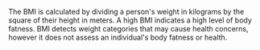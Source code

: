 
The BMI is calculated by dividing a person's weight in kilograms by the square of their height in meters. A high BMI indicates a high level of body fatness. BMI detects weight categories that may cause health concerns, however it does not assess an individual's body fatness or health.
